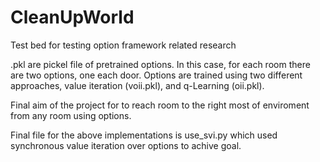 # CleanUpWorld
Test bed for testing option framework related research


.pkl are pickel file of pretrained options. In this case, for each room there are two options, one each door. Options are trained using two different approaches, value iteration (voii.pkl), and q-Learning (oii.pkl).

Final aim of the project for to reach room to the right most of enviroment from any room using options.

Final file for the above implementations is use_svi.py which used synchronous value iteration over options to achive goal.
